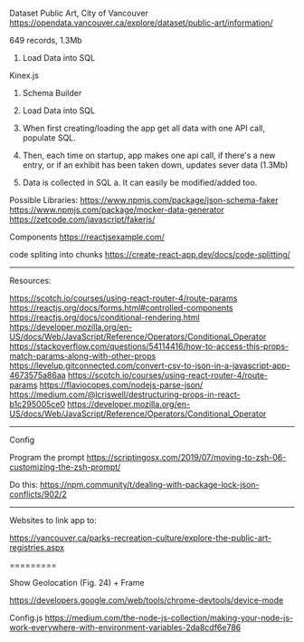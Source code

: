 Dataset
Public Art, City of Vancouver
https://opendata.vancouver.ca/explore/dataset/public-art/information/

649 records, 1.3Mb


1. Load Data into SQL

Kinex.js 
  1. Schema Builder
  2. Load Data into SQL




1. When first creating/loading the app get all data with one API call, populate SQL.
2. Then, each time on startup, app makes one api call,
   if there's a new entry, or if an exhibit has been taken down, updates sever data (1.3Mb)
3. Data is collected in SQL
   a. It can easily be modified/added too.



Possible Libraries:
https://www.npmjs.com/package/json-schema-faker
https://www.npmjs.com/package/mocker-data-generator
https://zetcode.com/javascript/fakerjs/



Components
https://reactjsexample.com/

code spliting into chunks
https://create-react-app.dev/docs/code-splitting/


---


Resources: 

https://scotch.io/courses/using-react-router-4/route-params
https://reactjs.org/docs/forms.html#controlled-components
https://reactjs.org/docs/conditional-rendering.html
https://developer.mozilla.org/en-US/docs/Web/JavaScript/Reference/Operators/Conditional_Operator
https://stackoverflow.com/questions/54114416/how-to-access-this-props-match-params-along-with-other-props
https://levelup.gitconnected.com/convert-csv-to-json-in-a-javascript-app-4673575a86aa
https://scotch.io/courses/using-react-router-4/route-params
https://flaviocopes.com/nodejs-parse-json/
https://medium.com/@lcriswell/destructuring-props-in-react-b1c295005ce0
https://developer.mozilla.org/en-US/docs/Web/JavaScript/Reference/Operators/Conditional_Operator

---
Config 

Program the prompt
https://scriptingosx.com/2019/07/moving-to-zsh-06-customizing-the-zsh-prompt/

Do this:
https://npm.community/t/dealing-with-package-lock-json-conflicts/902/2

----

Websites to link app to:

https://vancouver.ca/parks-recreation-culture/explore-the-public-art-registries.aspx

=========

Show Geolocation (Fig. 24) + Frame 

https://developers.google.com/web/tools/chrome-devtools/device-mode


Config.js
https://medium.com/the-node-js-collection/making-your-node-js-work-everywhere-with-environment-variables-2da8cdf6e786



